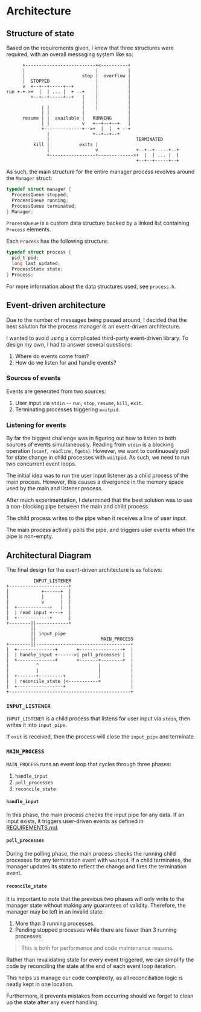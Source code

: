 # Architecture

## Structure of state

Based on the requirements given, I knew that three structures were required,
with an overall messaging system like so:

```
      +--------------------------+<----------+
      |                          |           |
      |                     stop |  overflow |
      |  STOPPED                 |           |
      v  +--+--+-----+--+        |           |
run +-+->+  |  | ... |  + --+    |           |
         +--+--+-----+--+   |    |           |
                            |    |           |
             | |            |    |           |
             | |            |                |
      resume | |  available |   RUNNING      |
             | |            v   +--+--+--+   |
             +--------------+-->+  |  |  + --+
               |                +--+--+--+
               |                                TERMINATED
          kill |           exits |
               |                 v              +--+--+-----+--+
               +-----------------+------------->+  |  | ... |  |
                                                +--+--+-----+--+
```

As such, the main structure for the entire manager process revolves around the
`Manager` struct:

```c
typedef struct manager {
  ProcessQueue stopped;
  ProcessQueue running;
  ProcessQueue terminated;
} Manager;
```

`ProcessQueue` is a custom data structure backed by a linked list containing
`Process` elements.

Each `Process` has the following structure:

```c
typedef struct process {
  pid_t pid;
  long last_updated;
  ProcessState state;
} Process;
```

For more information about the data structures used, see `process.h`.

## Event-driven architecture

Due to the number of messages being passed around, I decided that the best
solution for the process manager is an event-driven architecture.

I wanted to avoid using a complicated third-party event-driven library.
To design my own, I had to answer several questions:

1. Where do events come from?
2. How do we listen for and handle events?

### Sources of events

Events are generated from two sources:

1. User input via `stdin` -- `run`, `stop`, `resume`, `kill`, `exit`.
2. Terminating processes triggering `waitpid`.

### Listening for events

By far the biggest challenge was in figuring out how to listen to both sources
of events simultaneously. Reading from `stdin` is a blocking operation (`scanf`,
`readline`, `fgets`). However, we want to continuously poll for state change in
child processes with `waitpid`. As such, we need to run two concurrent event
loops.

The initial idea was to run the user input listener as a child process of the
main process. However, this causes a divergence in the memory space used by the
main and listener process.

After much experimentation, I determined that the best solution was to use a
non-blocking pipe between the main and child process.

The child process writes to the pipe when it receives a line of user input.

The main process actively polls the pipe, and triggers user events when the pipe
is non-empty.

## Architectural Diagram

The final design for the event-driven architecture is as follows:

```
          INPUT_LISTENER
+----------------------+
|            +------+  |
|            |      |  |
|            v      |  |
|  +------------+   |  |
|  | read input +---+  |
|  +------------+      |
+--------||------------+
         ||
         || input_pipe
         ||                        MAIN_PROCESS
+--------||-----------------------------------+
|  +--------------+       +----------------+  |
|  | handle_input +------>| poll_processes |  |
|  +--------------+       +-------+--------+  |
|          ^                      |           |
|          |                      |           |
|  +-------+---------+            |           |
|  | reconcile_state |<-----------+           |
|  +-----------------+                        |
+---------------------------------------------+
```

### `INPUT_LISTENER`

`INPUT_LISTENER` is a child process that listens for user input via `stdin`,
then writes it into `input_pipe`.

If `exit` is received, then the process will close the `input_pipe` and
terminate.

### `MAIN_PROCESS`

`MAIN_PROCESS` runs an event loop that cycles through three phases:

1. `handle_input`
2. `poll_processes`
3. `reconcile_state`

#### `handle_input`

In this phase, the main process checks the input pipe for any data. If an input
exists, it triggers user-driven events as defined in
[REQUIREMENTS.md](REQUIREMENTS.md#commands).

#### `poll_processes`

During the polling phase, the main process checks the running child processes
for any termination event with `waitpid`. If a child terminates, the manager
updates its state to reflect the change and fires the termination event.

#### `reconcile_state`

It is important to note that the previous two phases will only write to the
manager state without making any guarantees of validity. Therefore, the manager
may be left in an invalid state:

1. More than 3 running processes.
2. Pending stopped processes while there are fewer than 3 running processes.

> This is both for performance and code maintenance reasons.

Rather than revalidating state for every event triggered, we can simplify the
code by reconciling the state at the end of each event loop iteration.

This helps us manage our code complexity, as all reconciliation logic is
neatly kept in one location.

Furthermore, it prevents mistakes from occurring should we forget to clean up
the state after any event handling.

